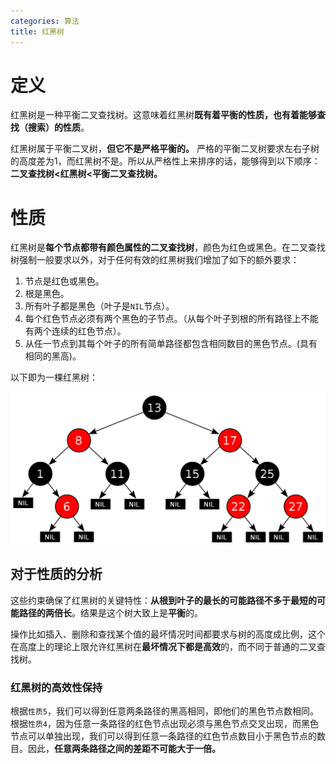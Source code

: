 ```yaml
---
categories: 算法
title: 红黑树
---
```


# 定义

红黑树是一种平衡二叉查找树。这意味着红黑树**既有着平衡的性质，也有着能够查找（搜索）的性质**。

红黑树属于平衡二叉树，**但它不是严格平衡的。** 严格的平衡二叉树要求左右子树的高度差为1，而红黑树不是。所以从严格性上来排序的话，能够得到以下顺序：**二叉查找树<红黑树<平衡二叉查找树。**

# 性质

红黑树是**每个节点都带有颜色属性的二叉查找树**，颜色为红色或黑色。在二叉查找树强制一般要求以外，对于任何有效的红黑树我们增加了如下的额外要求：

1. 节点是红色或黑色。
2. 根是黑色。
3. 所有叶子都是黑色（叶子是`NIL`节点）。
4. 每个红色节点必须有两个黑色的子节点。（从每个叶子到根的所有路径上不能有两个连续的红色节点）。
5. 从任一节点到其每个叶子的所有简单路径都包含相同数目的黑色节点。(具有相同的黑高)。

以下即为一棵红黑树：

![](../../img/RBT.png)

## 对于性质的分析

这些约束确保了红黑树的关键特性：**从根到叶子的最长的可能路径不多于最短的可能路径的两倍长**。结果是这个树大致上是**平衡**的。

操作比如插入、删除和查找某个值的最坏情况时间都要求与树的高度成比例，这个在高度上的理论上限允许红黑树在**最坏情况下都是高效**的，而不同于普通的二叉查找树。 

### 红黑树的高效性保持

根据`性质5`，我们可以得到任意两条路径的黑高相同，即他们的黑色节点数相同。根据`性质4`，因为任意一条路径的红色节点出现必须与黑色节点交叉出现，而黑色节点可以单独出现，我们可以得到任意一条路径的红色节点数目小于黑色节点的数目。因此，**任意两条路径之间的差距不可能大于一倍。**

